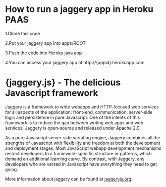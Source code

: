 How to run a jaggery app in Heroku PAAS
======================================
1.Clone this code

2.Put your jaggery app into apps/ROOT

3.Push the code into Heroku java app

4.You can access your jaggery app at http://{appid}.herokuapp.com

{jaggery.js} - The delicious Javascript framework
============================================

Jaggery is a framework to write webapps and HTTP-focused web services 
for all aspects of the application: front-end, communication, server-side
logic and persistence in pure Javascript. One of the intents of this
framework is to reduce the gap between writing web apps and web services.
Jaggery is open-source and released under Apache 2.0.

As a pure Javascript server-side scripting engine, Jaggery combines all
the strengths of Javascript with flexibility and freedom at both the
development and deployment stages. Most JavaScript webapp development
mechanisms restrict developers to a framework-specific structure or
patterns, which demand an additional learning curve. By contrast, with
Jaggery, any developers who are versed in Javascript have everything
they need to get going.

More information about jaggery can be found at 
[jaggeryjs.org](http://jaggeryjs.org).
